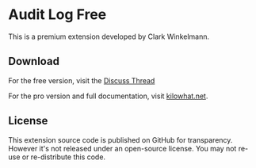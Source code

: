 # Audit Log Free

This is a premium extension developed by Clark Winkelmann.

## Download

For the free version, visit the [Discuss Thread](https://discuss.flarum.org/d/24432)

For the pro version and full documentation, visit [kilowhat.net](https://kilowhat.net/flarum/extensions/audit).

## License

This extension source code is published on GitHub for transparency.
However it's not released under an open-source license.
You may not re-use or re-distribute this code.
